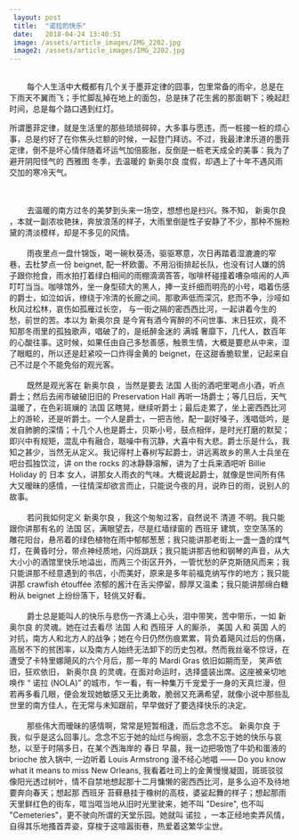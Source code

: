 ```yaml
---
 layout: post
 title:  "诺拉的快乐"
 date:   2018-04-24 13:40:51
 image: /assets/article_images/IMG_2202.jpg
 image2: /assets/article_images/IMG_2202.jpg
---
```

<br/>
&nbsp;&nbsp;&nbsp;&nbsp;&nbsp;&nbsp;&nbsp;&nbsp;每个人生活中大概都有几个关于墨菲定律的囧事，包里常备的雨伞，总是在下雨天不翼而飞；手忙脚乱掉在地上的面包，总是抹了花生酱的那面朝下；晚起赶时间，总是每个路口遇到红灯。

所谓墨菲定律，就是生活里的那些琐琐碎碎，大多事与愿违，而一桩接一桩的烦心事，总是约好了在你焦头烂额的时候，一起登门拜访。不过，我最津津乐道的墨菲定律，倒不是坏心情伴随着坏运气加倍膨胀，反倒是一桩老天成全的美事：我为了避开阴阳怪气的 西雅图 冬季，去温暖的 新奥尔良 度假，却遇上了十年不遇风雨交加的寒冷天气。

<br/>
<br/>
&nbsp;&nbsp;&nbsp;&nbsp;&nbsp;&nbsp;&nbsp;&nbsp;去温暖的南方过冬的美梦到头来一场空，想想也是扫兴。殊不知， 新奥尔良 ，本就一副浓妆艳抹，奔放浪荡的样子，大雨里倒是性子安静了不少，那种不施粉黛的清淡模样，却是不多见的风情。
<br/>
<br/>
&nbsp;&nbsp;&nbsp;&nbsp;&nbsp;&nbsp;&nbsp;&nbsp;雨夜里点一盘什锦饭，喝一碗秋葵汤，驱驱寒意，次日再踏着湿漉漉的窄巷，去杜梦点一份 beignet, 配一杯欧蕾。不用沿街排起长队，也没有讨人嫌的鸽子跟你抢食，雨水拍打着绿白相间的雨棚滴滴答答，咖啡杯碰撞着嘈杂喧闹的人声叮叮当当。咖啡馆外，坐一身型硕大的黑人，捧一支纤细而明亮的小号，唱着伤感的爵士，如泣如诉，缭绕于冷清的长廊之间。那歌声低而深沉，悲而不争，沙哑如秋风过松林，哀伤如孤雁过长空， 与一街之隔的密西西比河，一起讲着今生的愁，前世的苦。本以为 新奥尔良 是今宵有酒今宵醉的不问世事、末日狂欢，竟不知那冬雨里的孤独歌声，唱破了的，是纸醉金迷的 满城 奢靡下，几代人，数百年的心酸往事。这时候，如果任由自己多愁善感，触景生情，大概是要悲从中来，湿了眼眶的，所以还是赶紧咬一口炸得金黄的 beignet，在这甜香脆软里，记起来自己不过是个不能免俗的观光客。
<br/>
<br/>
&nbsp;&nbsp;&nbsp;&nbsp;&nbsp;&nbsp;&nbsp;&nbsp;既然是观光客在 新奥尔良 ，当然是要去 法国 人街的酒吧里喝点小酒，听点爵士；然后去闹市破破旧旧的 Preservation Hall 再听一场爵士；等几日后，天气温暖了，在色彩斑斓的 法国 区瞎晃，继续听爵士；最后走累了，坐上密西西比河上的游轮，还是听爵士。一个人是爵士，一把吉他，配一副好嗓子，浅唱低吟，是发自肺腑的深情；十几个人也是爵士，贝斯小号，鼓点相伴，是时光打磨的默契；即兴中有规矩，混乱中有融合，聒噪中有沉静，大喜中有大悲。爵士乐是什么，我知之甚少，当然无从定义。我记得村上春树写起爵士，讲远离故乡的黑人士兵坐在吧台孤独饮泣，讲 on the rocks 的冰静静溶解，讲为了士兵来酒吧听 Billie Holiday 的 日本 女人，讲那女人雨衣的气味。大概说起爵士，就像是世间所有伟大又暧昧的感情，一往情深却欲言而止，只能说今夜的月，说昨日的雨，说别人的故事。
<br/>
<br/>
&nbsp;&nbsp;&nbsp;&nbsp;&nbsp;&nbsp;&nbsp;&nbsp;若问我如何定义 新奥尔良 ，我这个匆匆过客，自然说不 清道 不明。我只能跟你讲那有名的 法国 区，满眼望去，尽是红墙绿窗的 西班牙 建筑，空空荡荡的雕花阳台，悬吊着的绿色植物在雨中郁郁葱葱；我只能讲那老街上一盏一盏的煤气灯，在黄昏时分，带点神经质地，闪烁跳跃；我只能讲那吉他和钢琴的声音，从大大小小的酒馆里快乐地溢出，而两三个街区开外，一管忧愁的萨克斯随风而来；我只能讲那不经意遇到的书店，小而美好，原来是多年前福克纳写作的地方；我只能讲那 crawfish étouffée 浓郁的酱汁在舌尖停留，醇厚又温柔；我只能讲那绵白糖粉从 beignet 上纷纷落下，轻佻又好看。
<br/>
<br/>
&nbsp;&nbsp;&nbsp;&nbsp;&nbsp;&nbsp;&nbsp;&nbsp;爵士总是能叫人的快乐与悲伤一齐涌上心头，泪中带笑，苦中带乐，一如 新奥尔良 的灵魂。她在过去看尽 法国 人和 西班牙 人的厮杀， 美国 人和 英国 人的对抗，南方人和北方人的战争；她在今日仍然伤痕累累，背负着飓风过后的伤痛，高居不下的贫困率，以及南方人始终无法卸下的历史包袱。然而我丝毫不惊讶，在遭受了卡特里娜飓风的六个月后，那一年的 Mardi Gras 依旧如期而至， 笑声依旧，狂欢依旧， 新奥尔良 的灵魂，在面对命运时，选择盛装出席。这座被亲切地唤作 “ 诺拉 (NOLA)” 的城市，乍一看，有一种集万千宠爱于一身的天真烂漫，但若再多看几眼，便会发现她敏感又无比勇敢，脆弱又充满希望，就像小说中那些乱世里的南方佳人，在无常与未知跟前，早早做好了要选择快乐的决定。
<br/>
<br/>
&nbsp;&nbsp;&nbsp;&nbsp;&nbsp;&nbsp;&nbsp;&nbsp;那些伟大而暧昧的感情啊，常常是短暂相逢，而后念念不忘。 新奥尔良 于我，似乎是这么回事儿。念念不忘于她的灿烂与绚丽，念念不忘于她的快乐与哀愁，以至于时隔多日，在某个西海岸的 春日 早晨，我一边把吸饱了牛奶和蛋液的 brioche 放入锅中, 一边听着 Louis Armstrong 漫不经心地唱 —— Do you know what it means to miss New Orleans, 我看着吐司上的金黄慢慢凝固，斑斑驳驳像阳光透过树叶，情不自禁地想起那十二月慵懒的密西西比河，是多么迫不及待地要奔向春天；想起那 西班牙 苔藓悬挂于橡树的高枝，婆娑起舞的样子；想起那雨天里鲜红色的街车，哐当哐当地从旧时光里驶来，她不叫 "Desire", 也不叫 "Cemeteries"，更不驶向所谓的天堂乐园。她就叫 诺拉 ，一本正经地卖弄风情，自得其乐地搔首弄姿，穿梭于这喧嚣街巷，热爱着这繁华尘世。
<br/>
<br/>
